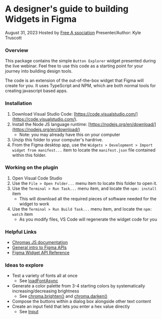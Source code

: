 # A designer's guide to building Widgets in Figma

August 31, 2023
Hosted by [Free A ssociation](https://www.freeassociation.com)
Presenter/Author: Kyle Truscott

### Overview

This package contains the simple `Button Explorer` widget presented during the live webinar. Feel free to use this code as a starting point for your journey into building design tools.

The code is an extension of the out-of-the-box widget that Figma will create for you. It uses TypeScript and NPM, which are both normal tools for creating javascript based apps.

### Installation

1. Download Visual Studio Code: [https://code.visualstudio.com/](https://code.visualstudio.com/).
2. Install the Node JS language runtime: [https://nodejs.org/en/download/](https://nodejs.org/en/download/)
    * Note: you may already have this on your computer
3. Unzip this folder to your computer's hardrive.
4. From the Figma desktop app, use the `Widgets > Development > Import widget from manifest...` item to locate the `manifest.json` file contained within this folder.

### Working on the plugin

1. Open Visual Code Studio
2. Use the `File > Open Folder...` menu item to locate this folder to open it.
3. Use the `Terminal > Run Task...` menu item, and locate the `npm: install` item
    * This will download all the required pieces of software needed for the widget to work
4. Use the `Terminal > Run Build Task...` menu item, and locate the `npm: watch` item
    * As you modify files, VS Code will regenerate the widget code for you

### Helpful Links

* [Chromas JS documentation](https://gka.github.io/chroma.js/)
* [General intro to Figma APIs](https://www.figma.com/widget-docs/)
* [Figma Widget API Reference](https://www.figma.com/widget-docs/api/api-reference/)

### Ideas to explore

* Test a variety of fonts all at once
    * See [loadFontAsync](https://www.figma.com/plugin-docs/api/properties/figma-loadfontasync/)
* Generate a color palette from 3-4 starting colors by systematically increasing/decreasing brightness
    * See [chroma.brighten()](https://gka.github.io/chroma.js/#color-brighten) and [chroma.darken()](https://gka.github.io/chroma.js/#color-darken)
* Compose the buttons within a dialog box alongside other text content
* Create an input field that lets you enter a hex value directly
    * See [Input](https://www.figma.com/widget-docs/api/component-Input/)


